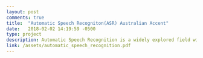 ```yaml
---
layout: post
comments: true
title:  "Automatic Speech Recogniton(ASR) Australian Accent"
date:   2018-02-02 14:19:59 -0500
type: project
description: Automatic Speech Recognition is a widely explored field with its early systems based on Hidden Markov Models (HMMs) - Gaussian Mixture Model (GMM), but with the advent of neural networks, hybrid systems using HMM - DNN (Deep Neural Network) occupied this space. Later when the Connectionist Temporal Classification (CTC) Loss came about, end-to-end systems started to show promising results. This project is an attempt to obtain state of the art results for Australian English audio samples.
link: /assets/automatic_speech_recognition.pdf
---
```

